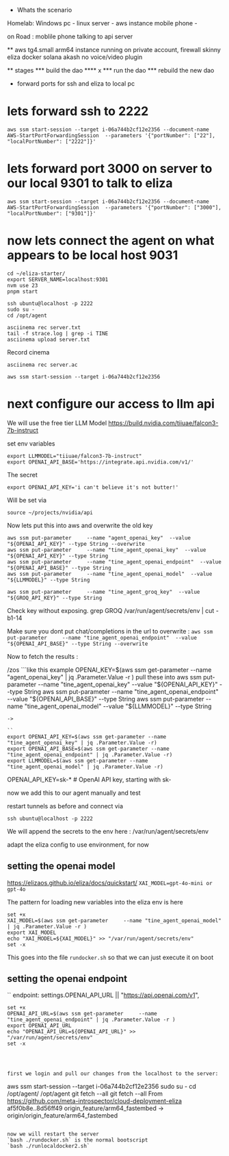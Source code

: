 
* Whats the scenario 

Homelab:
Windows pc - linux server - aws instance
mobile phone - 

on Road : moblile phone talking to api server 

** aws tg4.small arm64 instance running on private account, firewall
skinny eliza docker
solana 
akash 
no voice/video plugin

** stages 
*** build the dao
**** x
*** run the dao
*** rebuild the new dao

* forward ports for ssh and eliza to local pc

# lets forward ssh to 2222
```
aws ssm start-session --target i-06a744b2cf12e2356 --document-name AWS-StartPortForwardingSession  --parameters '{"portNumber": ["22"], "localPortNumber": ["2222"]}'
```

# lets forward port 3000 on server to our local 9301 to talk to eliza
```
aws ssm start-session --target i-06a744b2cf12e2356 --document-name AWS-StartPortForwardingSession  --parameters '{"portNumber": ["3000"], "localPortNumber": ["9301"]}'

```

# now lets connect the agent  on what appears to be local host 9031
```
cd ~/eliza-starter/
export SERVER_NAME=localhost:9301
nvm use 23
pnpm start 
```

```
ssh ubuntu@localhost -p 2222
sudo su -
cd /opt/agent

asciinema rec server.txt
tail -f strace.log | grep -i TINE
asciinema upload server.txt
```

Record cinema
```
asciinema rec server.ac
```

```
aws ssm start-session --target i-06a744b2cf12e2356 
```

# next configure our access to llm api 

We will use the free tier LLM Model
https://build.nvidia.com/tiiuae/falcon3-7b-instruct

set env variables
```
export LLMMODEL="tiiuae/falcon3-7b-instruct"
export OPENAI_API_BASE='https://integrate.api.nvidia.com/v1/'
```
The secret 
```
export OPENAI_API_KEY='i can't believe it's not butter!'
```
Will be set via 
```
source ~/projects/nvidia/api
```

Now lets put this into aws and overwrite the old key 
```
aws ssm put-parameter     --name "agent_openai_key"  --value "${OPENAI_API_KEY}" --type String --overwrite
aws ssm put-parameter     --name "tine_agent_openai_key"  --value "${OPENAI_API_KEY}" --type String
aws ssm put-parameter     --name "tine_agent_openai_endpoint"  --value "${OPENAI_API_BASE}" --type String
aws ssm put-parameter     --name "tine_agent_openai_model"  --value "${LLMMODEL}" --type String

aws ssm put-parameter     --name "tine_agent_groq_key"  --value "${GROQ_API_KEY}" --type String
```

Check key without exposing.
grep GROQ /var/run/agent/secrets/env | cut -b1-14


Make sure you dont put chat/completions in the url
to overwrite :
`aws ssm put-parameter     --name "tine_agent_openai_endpoint"  --value "${OPENAI_API_BASE}" --type String --overwrite`


Now to fetch the results :

/zos ```like this example
OPENAI_KEY=$(aws ssm get-parameter     --name "agent_openai_key" | jq .Parameter.Value -r )
pull these into 
aws ssm put-parameter     --name "tine_agent_openai_key"  --value "${OPENAI_API_KEY}" --type String
aws ssm put-parameter     --name "tine_agent_openai_endpoint"  --value "${OPENAI_API_BASE}" --type String
aws ssm put-parameter     --name "tine_agent_openai_model"  --value "${LLMMODEL}" --type String
```
->

``
export OPENAI_API_KEY=$(aws ssm get-parameter --name "tine_agent_openai_key" | jq .Parameter.Value -r)
export OPENAI_API_BASE=$(aws ssm get-parameter --name "tine_agent_openai_endpoint" | jq .Parameter.Value -r)
export LLMMODEL=$(aws ssm get-parameter --name "tine_agent_openai_model" | jq .Parameter.Value -r)
```

OPENAI_API_KEY=sk-* # OpenAI API key, starting with sk-

now we add this to our agent manually and test

restart tunnels as before and connect via 
```
ssh ubuntu@localhost -p 2222
```

We will append the secrets to the env here :
/var/run/agent/secrets/env

adapt the eliza config to use environment, for now 

## setting the openai model 
https://elizaos.github.io/eliza/docs/quickstart/
`XAI_MODEL=gpt-4o-mini or gpt-4o`

The pattern for loading new variables into the eliza env is here
```
set +x
XAI_MODEL=$(aws ssm get-parameter     --name "tine_agent_openai_model" | jq .Parameter.Value -r )
export XAI_MODEL
echo "XAI_MODEL=${XAI_MODEL}" >> "/var/run/agent/secrets/env"
set -x
```

This goes into the file `rundocker.sh` so that we can just execute it on boot


## setting the openai endpoint
``
endpoint: settings.OPENAI_API_URL || "https://api.openai.com/v1",
```
set +x
OPENAI_API_URL=$(aws ssm get-parameter     --name "tine_agent_openai_endpoint" | jq .Parameter.Value -r )
export OPENAI_API_URL
echo "OPENAI_API_URL=${OPENAI_API_URL}" >> "/var/run/agent/secrets/env"
set -x




first we login and pull our changes from the localhost to the server:
```
aws ssm start-session --target i-06a744b2cf12e2356 
sudo su -
cd /opt/agent/
/opt/agent
git fetch --all
git fetch --all
From https://github.com/meta-introspector/cloud-deployment-eliza
   af5f0b8e..8d56ff49  origin_feature/arm64_fastembed -> origin/origin_feature/arm64_fastembed
```

now we will restart the server 
`bash ./rundocker.sh` is the normal bootscript
`bash ./runlocaldocker2.sh`


